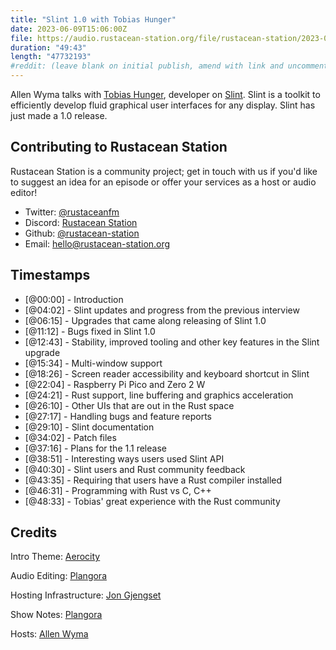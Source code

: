 ```yaml
---
title: "Slint 1.0 with Tobias Hunger"
date: 2023-06-09T15:06:00Z
file: https://audio.rustacean-station.org/file/rustacean-station/2023-06-09-tobias-hunger.mp3
duration: "49:43"
length: "47732193"
#reddit: (leave blank on initial publish, amend with link and uncomment this line after Reddit thread has been posted)
---
```


Allen Wyma talks with [Tobias Hunger](https://twitter.com/t_hunger), developer on [Slint](https://slint-ui.com/). Slint is a toolkit to efficiently develop fluid graphical user interfaces for any display. Slint has just made a 1.0 release.

## Contributing to Rustacean Station

Rustacean Station is a community project; get in touch with us if you'd like to suggest an idea for an episode or offer your services as a host or audio editor!

- Twitter: [@rustaceanfm](https://twitter.com/rustaceanfm)
- Discord: [Rustacean Station](https://discord.gg/cHc3Gyc)
- Github: [@rustacean-station](https://github.com/rustacean-station/)
- Email: [hello@rustacean-station.org](mailto:hello@rustacean-station.org)

## Timestamps

- [@00:00] - Introduction
- [@04:02] - Slint updates and progress from the previous interview
- [@06:15] - Upgrades that came along releasing of Slint 1.0
- [@11:12] - Bugs fixed in Slint 1.0
- [@12:43] - Stability, improved tooling and other key features in the Slint upgrade
- [@15:34] - Multi-window support
- [@18:26] - Screen reader accessibility and keyboard shortcut in Slint
- [@22:04] - Raspberry Pi Pico and Zero 2 W
- [@24:21] - Rust support, line buffering and graphics acceleration
- [@26:10] - Other UIs that are out in the Rust space
- [@27:17] - Handling bugs and feature reports
- [@29:10] - Slint documentation
- [@34:02] - Patch files
- [@37:16] - Plans for the 1.1 release
- [@38:51] - Interesting ways users used Slint API
- [@40:30] - Slint users and Rust community feedback
- [@43:35] - Requiring that users have a Rust compiler installed
- [@46:31] - Programming with Rust vs C, C++
- [@48:33] - Tobias' great experience with the Rust community

## Credits

Intro Theme: [Aerocity](https://twitter.com/AerocityMusic)

Audio Editing: [Plangora](https://twitter.com/plangora)

Hosting Infrastructure: [Jon Gjengset](https://twitter.com/jonhoo/)

Show Notes: [Plangora](https://twitter.com/plangora)

Hosts: [Allen Wyma](https://twitter.com/allenwyma)
